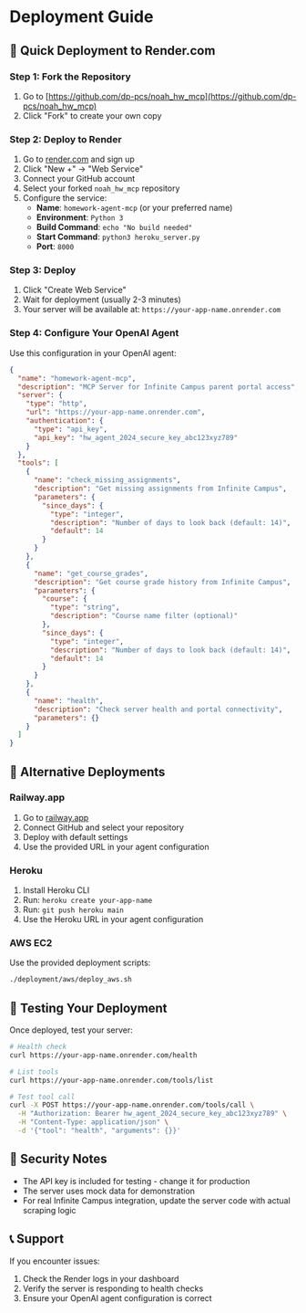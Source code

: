 # Deployment Guide

## 🚀 Quick Deployment to Render.com

### Step 1: Fork the Repository
1. Go to [https://github.com/dp-pcs/noah_hw_mcp](https://github.com/dp-pcs/noah_hw_mcp)
2. Click "Fork" to create your own copy

### Step 2: Deploy to Render
1. Go to [render.com](https://render.com) and sign up
2. Click "New +" → "Web Service"
3. Connect your GitHub account
4. Select your forked `noah_hw_mcp` repository
5. Configure the service:
   - **Name**: `homework-agent-mcp` (or your preferred name)
   - **Environment**: `Python 3`
   - **Build Command**: `echo "No build needed"`
   - **Start Command**: `python3 heroku_server.py`
   - **Port**: `8000`

### Step 3: Deploy
1. Click "Create Web Service"
2. Wait for deployment (usually 2-3 minutes)
3. Your server will be available at: `https://your-app-name.onrender.com`

### Step 4: Configure Your OpenAI Agent

Use this configuration in your OpenAI agent:

```json
{
  "name": "homework-agent-mcp",
  "description": "MCP Server for Infinite Campus parent portal access",
  "server": {
    "type": "http",
    "url": "https://your-app-name.onrender.com",
    "authentication": {
      "type": "api_key",
      "api_key": "hw_agent_2024_secure_key_abc123xyz789"
    }
  },
  "tools": [
    {
      "name": "check_missing_assignments",
      "description": "Get missing assignments from Infinite Campus",
      "parameters": {
        "since_days": {
          "type": "integer",
          "description": "Number of days to look back (default: 14)",
          "default": 14
        }
      }
    },
    {
      "name": "get_course_grades", 
      "description": "Get course grade history from Infinite Campus",
      "parameters": {
        "course": {
          "type": "string",
          "description": "Course name filter (optional)"
        },
        "since_days": {
          "type": "integer", 
          "description": "Number of days to look back (default: 14)",
          "default": 14
        }
      }
    },
    {
      "name": "health",
      "description": "Check server health and portal connectivity",
      "parameters": {}
    }
  ]
}
```

## 🔧 Alternative Deployments

### Railway.app
1. Go to [railway.app](https://railway.app)
2. Connect GitHub and select your repository
3. Deploy with default settings
4. Use the provided URL in your agent configuration

### Heroku
1. Install Heroku CLI
2. Run: `heroku create your-app-name`
3. Run: `git push heroku main`
4. Use the Heroku URL in your agent configuration

### AWS EC2
Use the provided deployment scripts:
```bash
./deployment/aws/deploy_aws.sh
```

## 🧪 Testing Your Deployment

Once deployed, test your server:

```bash
# Health check
curl https://your-app-name.onrender.com/health

# List tools
curl https://your-app-name.onrender.com/tools/list

# Test tool call
curl -X POST https://your-app-name.onrender.com/tools/call \
  -H "Authorization: Bearer hw_agent_2024_secure_key_abc123xyz789" \
  -H "Content-Type: application/json" \
  -d '{"tool": "health", "arguments": {}}'
```

## 🔐 Security Notes

- The API key is included for testing - change it for production
- The server uses mock data for demonstration
- For real Infinite Campus integration, update the server code with actual scraping logic

## 📞 Support

If you encounter issues:
1. Check the Render logs in your dashboard
2. Verify the server is responding to health checks
3. Ensure your OpenAI agent configuration is correct
